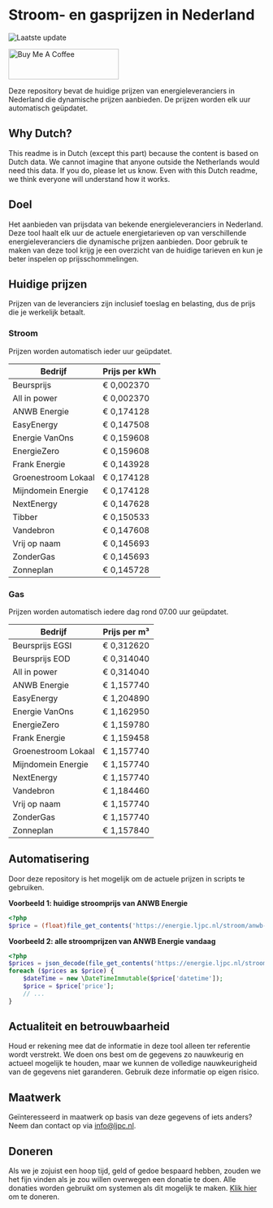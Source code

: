 # Stroom- en gasprijzen in Nederland

![Laatste update](https://img.shields.io/badge/laatste%20update-2025--09--13%2011%3A00%20CET-brightgreen)

<a href="https://www.buymeacoffee.com/Lars-" target="_blank"><img src="https://cdn.buymeacoffee.com/buttons/v2/default-orange.png" alt="Buy Me A Coffee" height="60" style="height: 60px !important;width: 217px !important;" ></a>

Deze repository bevat de huidige prijzen van energieleveranciers in Nederland die dynamische prijzen aanbieden. De prijzen worden elk uur automatisch geüpdatet.

## Why Dutch?

This readme is in Dutch (except this part) because the content is based on Dutch data. We cannot imagine that anyone outside the Netherlands would need this data. If you do, please let us know. Even with this Dutch readme, we think
everyone will understand how it works.

## Doel

Het aanbieden van prijsdata van bekende energieleveranciers in Nederland. Deze tool haalt elk uur de actuele energietarieven op van verschillende energieleveranciers die dynamische prijzen aanbieden. Door gebruik te maken van deze tool
krijg je een overzicht van de huidige tarieven en kun je beter inspelen op prijsschommelingen.

## Huidige prijzen

Prijzen van de leveranciers zijn inclusief toeslag en belasting, dus de prijs die je werkelijk betaalt.

### Stroom

Prijzen worden automatisch ieder uur geüpdatet.

 Bedrijf | Prijs per kWh 
---------|---------------
Beursprijs | € 0,002370
All in power | € 0,002370
ANWB Energie | € 0,174128
EasyEnergy | € 0,147508
Energie VanOns | € 0,159608
EnergieZero | € 0,159608
Frank Energie | € 0,143928
Groenestroom Lokaal | € 0,174128
Mijndomein Energie | € 0,174128
NextEnergy | € 0,147628
Tibber | € 0,150533
Vandebron | € 0,147608
Vrij op naam | € 0,145693
ZonderGas | € 0,145693
Zonneplan | € 0,145728


### Gas

Prijzen worden automatisch iedere dag rond 07.00 uur geüpdatet.

 Bedrijf | Prijs per m³ 
---------|--------------
Beursprijs EGSI | € 0,312620
Beursprijs EOD | € 0,314040
All in power | € 0,314040
ANWB Energie | € 1,157740
EasyEnergy | € 1,204890
Energie VanOns | € 1,162950
EnergieZero | € 1,159780
Frank Energie | € 1,159458
Groenestroom Lokaal | € 1,157740
Mijndomein Energie | € 1,157740
NextEnergy | € 1,157740
Vandebron | € 1,184460
Vrij op naam | € 1,157740
ZonderGas | € 1,157740
Zonneplan | € 1,157840


## Automatisering

Door deze repository is het mogelijk om de actuele prijzen in scripts te gebruiken.

**Voorbeeld 1: huidige stroomprijs van ANWB Energie**

```php
<?php
$price = (float)file_get_contents('https://energie.ljpc.nl/stroom/anwb-energie-nu.txt');

```

**Voorbeeld 2: alle stroomprijzen van ANWB Energie vandaag**

```php
<?php
$prices = json_decode(file_get_contents('https://energie.ljpc.nl/stroom/all-in-power-vandaag.json'),true);
foreach ($prices as $price) {
    $dateTime = new \DateTimeImmutable($price['datetime']);
    $price = $price['price'];
    // ...
}
```

## Actualiteit en betrouwbaarheid

Houd er rekening mee dat de informatie in deze tool alleen ter referentie wordt verstrekt. We doen ons best om de gegevens zo nauwkeurig en actueel mogelijk te houden, maar we kunnen de volledige nauwkeurigheid van de gegevens niet
garanderen. Gebruik deze informatie op eigen risico.

## Maatwerk

Geïnteresseerd in maatwerk op basis van deze gegevens of iets anders? Neem dan contact op
via [info@ljpc.nl](mailto:info@ljpc.nl?subject=Energie%20prijzen).

## Doneren

Als we je zojuist een hoop tijd, geld of gedoe bespaard hebben, zouden we het fijn vinden als je zou willen overwegen een
donatie te doen. Alle donaties worden gebruikt om systemen als dit mogelijk te
maken. [Klik hier](https://www.buymeacoffee.com/Lars-) om te doneren.
